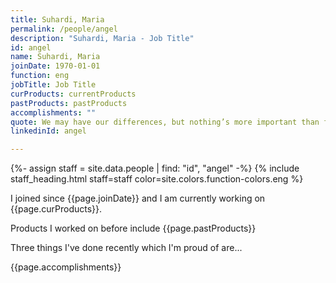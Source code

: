 ```yaml
---
title: Suhardi, Maria
permalink: /people/angel
description: "Suhardi, Maria - Job Title"
id: angel
name: Suhardi, Maria
joinDate: 1970-01-01
function: eng
jobTitle: Job Title
curProducts: currentProducts
pastProducts: pastProducts
accomplishments: ""
quote: We may have our differences, but nothing’s more important than family.
linkedinId: angel

---
```


{%- assign staff = site.data.people | find: "id", "angel" -%}
{% include staff_heading.html staff=staff color=site.colors.function-colors.eng %}

<p>I joined since {{page.joinDate}} and I am currently working on {{page.curProducts}}.</p>

<p>Products I worked on before include {{page.pastProducts}}</p>

<p>Three things I've done recently which I'm proud of are...</p>
{{page.accomplishments}}
